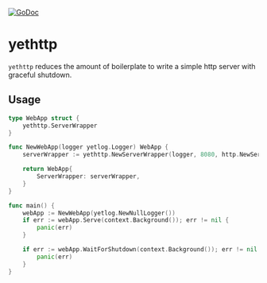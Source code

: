 [![GoDoc](https://godoc.org/github.com/pvormste/yetwebutils/yethttp?status.svg)](https://godoc.org/github.com/pvormste/yetwebutils/yethttp)

# yethttp

`yethttp` reduces the amount of boilerplate to write a simple http server with graceful shutdown.

## Usage

```go
type WebApp struct {
    yethttp.ServerWrapper
}

func NewWebApp(logger yetlog.Logger) WebApp {
    serverWrapper := yethttp.NewServerWrapper(logger, 8080, http.NewServeMux())

    return WebApp{
        ServerWrapper: serverWrapper,
    }
}

func main() {
    webApp := NewWebApp(yetlog.NewNullLogger())
    if err := webApp.Serve(context.Background()); err != nil {
        panic(err)
    }

    if err := webApp.WaitForShutdown(context.Background()); err != nil {
        panic(err)
    }      
}
```